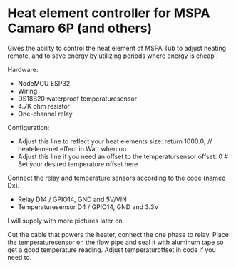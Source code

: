 # Heat element controller for MSPA Camaro 6P (and others)
Gives the ability to control the heat element of MSPA Tub to adjust heating remote, and to save energy by utilizing periods where energy is cheap .

Hardware:
- NodeMCU ESP32
- Wiring
- DS18B20 waterproof temperaturesensor
- 4.7K ohm resistor
- One-channel relay

Configuration:
- Adjust this line to reflect your heat elements size:
          return 1000.0;   // heatelemenet effect in Watt when on
- Adjust this line if you need an offset to the temperatursensor
          offset: 0  # Set your desired temperature offset here

Connect the relay and temperature sensors according to the code (named Dx).
- Relay D14 / GPIO14, GND and 5V/VIN
- Temperaturesensor D4 / GPIO14, GND and 3.3V

I will supply with more pictures later on.

Cut the cable that powers the heater, connect the one phase to relay.
Place the temperaturesensor on the flow pipe and seal it with aluminum tape so get a good temperature reading. Adjust temperaturoffset in code if you need to.
